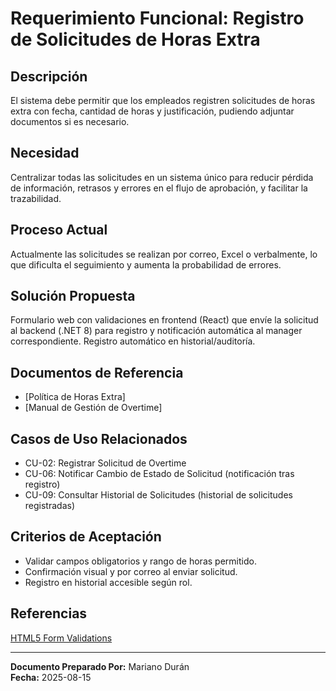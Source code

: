 # Requerimiento Funcional: Registro de Solicitudes de Horas Extra

## Descripción

El sistema debe permitir que los empleados registren solicitudes de horas extra con fecha, cantidad de horas y justificación, pudiendo adjuntar documentos si es necesario.

## Necesidad

Centralizar todas las solicitudes en un sistema único para reducir pérdida de información, retrasos y errores en el flujo de aprobación, y facilitar la trazabilidad.

## Proceso Actual

Actualmente las solicitudes se realizan por correo, Excel o verbalmente, lo que dificulta el seguimiento y aumenta la probabilidad de errores.

## Solución Propuesta

Formulario web con validaciones en frontend (React) que envíe la solicitud al backend (.NET 8) para registro y notificación automática al manager correspondiente. Registro automático en historial/auditoría.

## Documentos de Referencia

- [Política de Horas Extra]  
- [Manual de Gestión de Overtime]

## Casos de Uso Relacionados

- CU-02: Registrar Solicitud de Overtime  
- CU-06: Notificar Cambio de Estado de Solicitud (notificación tras registro)  
- CU-09: Consultar Historial de Solicitudes (historial de solicitudes registradas)

## Criterios de Aceptación

- Validar campos obligatorios y rango de horas permitido.  
- Confirmación visual y por correo al enviar solicitud.  
- Registro en historial accesible según rol.

## Referencias

[HTML5 Form Validations](https://developer.mozilla.org)

---

**Documento Preparado Por:** Mariano Durán  
**Fecha:** 2025-08-15
